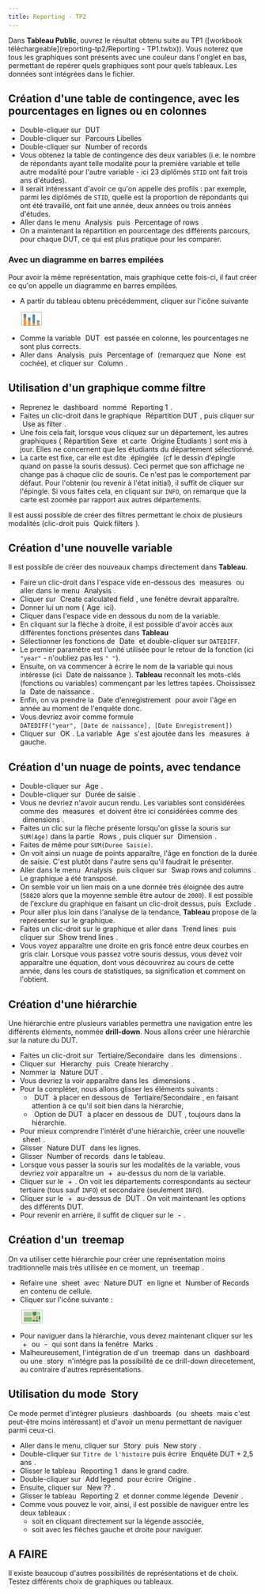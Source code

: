 ```yaml
---
title: Reporting - TP2
---
```


<style>
img {
    margin: 10px auto;
}
em {
    background-color: #f4f4f4;
    padding: 0 5px;
    font-style: normal;
}
</style>

Dans **Tableau Public**, ouvrez le résultat obtenu suite au TP1 ([workbook téléchargeable](reporting-tp2/Reporting - TP1.twbx)). Vous noterez que tous les graphiques sont présents avec une couleur dans l'onglet en bas, permettant de repérer quels graphiques sont pour quels tableaux. Les données sont intégrées dans le fichier.

## Création d'une table de contingence, avec les pourcentages en lignes ou en colonnes

- Double-cliquer sur *DUT*
- Double-cliquer sur *Parcours Libelles*
- Double-cliquer sur *Number of records*
- Vous obtenez la table de contingence des deux variables (i.e. le nombre de répondants ayant telle modalité pour la première variable et telle autre modalité pour l'autre variable - ici 23 diplômés `STID` ont fait trois ans d'études).
- Il serait intéressant d'avoir ce qu'on appelle des profils : par exemple, parmi les diplômés de `STID`, quelle est la proportion de répondants qui ont été travaillé, ont fait une année, deux années ou trois années d'études.
- Aller dans le menu *Analysis* puis *Percentage of rows*.
- On a maintenant la répartition en pourcentage des différents parcours, pour chaque DUT, ce qui est plus pratique pour les comparer.

### Avec un diagramme en barres empilées

Pour avoir la même représentation, mais graphique cette fois-ci, il faut créer ce qu'on appelle un diagramme en barres empilées.

- A partir du tableau obtenu précédemment, cliquer sur l'icône suivante<br>![icône pour un diagramme en barres empilées](reporting-tp2/icone-diagramme-barres-empilees.tiff)
- Comme la variable *DUT* est passée en colonne, les pourcentages ne sont plus corrects.
- Aller dans *Analysis* puis *Percentage of* (remarquez que *None* est cochée), et cliquer sur *Column*.

## Utilisation d'un graphique comme filtre

- Reprenez le *dashboard* nommé *Reporting 1*.
- Faites un clic-droit dans le graphique *Répartition DUT*, puis cliquer sur *Use as filter*.
- Une fois cela fait, lorsque vous cliquez sur un département, les autres graphiques (*Répartition Sexe* et carte *Origine Etudiants*) sont mis à jour. Elles ne concernent que les étudiants du département sélectionné.
- La carte est fixe, car elle est dite *épinglée* (cf le dessin d'épingle quand on passe la souris dessus). Ceci permet que son affichage ne change pas à chaque clic de souris. Ce n'est pas le comportement par défaut. Pour l'obtenir (ou revenir à l'état initial), il suffit de cliquer sur l'épingle. Si vous faites cela, en cliquant sur `INFO`, on remarque que la carte est zoomée par rapport aux autres départements.

Il est aussi possible de créer des filtres permettant le choix de plusieurs modalités (clic-droit puis *Quick filters*).

## Création d'une nouvelle variable

Il est possible de créer des nouveaux champs directement dans **Tableau**.

- Faire un clic-droit dans l'espace vide en-dessous des *measures* ou aller dans le menu *Analysis*.
- Cliquer sur *Create calculated field*, une fenêtre devrait apparaître.
- Donner lui un nom (*Age* ici).
- Cliquer dans l'espace vide en dessous du nom de la variable.
- En cliquant sur la flèche à droite, il est possible d'avoir accès aux différentes fonctions présentes dans **Tableau**
- Sélectionner les fonctions de *Date* et double-cliquer sur `DATEDIFF`.
- Le premier paramètre est l'unité utilisée pour le retour de la fonction (ici `"year"` - n'oubliez pas les `" "`).
- Ensuite, on va commencer à écrire le nom de la variable qui nous intéresse (ici *Date de naissance*). **Tableau** reconnaît les mots-clés (fonctions ou variables) commençant par les lettres tapées. Choississez la *Date de naissance*.
- Enfin, on va prendre la *Date d'enregistrement* pour avoir l'âge en année au moment de l'enquête donc.
- Vous devriez avoir comme formule <br>`DATEDIFF("year", [Date de naissance], [Date Enregistrement])`
- Cliquer sur *OK*. La variable *Age* s'est ajoutée dans les *measures* à gauche.

## Création d'un nuage de points, avec tendance

- Double-cliquer sur *Age*.
- Double-cliquer sur *Durée de saisie*.
- Vous ne devriez n'avoir aucun rendu. Les variables sont considérées comme des *measures* et doivent être ici considérées comme des *dimensions*.
- Faites un clic sur la flèche présente lorsqu'on glisse la souris sur `SUM(Age)` dans la partie *Rows*, puis cliquer sur *Dimension*.
- Faites de même pour `SUM(Duree Saisie)`.
- On voit ainsi un nuage de points apparaître, l'âge en fonction de la durée de saisie. C'est plutôt dans l'autre sens qu'il faudrait le présenter. 
- Aller dans le menu *Analysis* puis cliquer sur *Swap rows and columns*. Le graphique a été transposé.
- On semble voir un lien mais on a une donnée très éloignée des autre (`58820` alors que la moyenne semble être autour de `2000`). Il est possible de l'exclure du graphique en faisant un clic-droit dessus, puis *Exclude*.
- Pour aller plus loin dans l'analyse de la tendance, **Tableau** propose de la représenter sur le graphique.
- Faites un clic-droit sur le graphique et aller dans *Trend lines* puis cliquer sur *Show trend lines*.
- Vous voyez apparaître une droite en gris foncé entre deux courbes en gris clair. Lorsque vous passez votre souris dessus, vous devez voir apparaître une équation, dont vous découvrirez au cours de cette année, dans les cours de statistiques, sa signification et comment on l'obtient.

## Création d'une hiérarchie

Une hiérarchie entre plusieurs variables permettra une navigation entre les différents éléments, nommée **drill-down**. Nous allons créer une hiérarchie sur la nature du DUT.

- Faites un clic-droit sur *Tertiaire/Secondaire* dans les *dimensions*.
- Cliquer sur *Hierarchy* puis *Create hierarchy*.
- Nommer la *Nature DUT*.
- Vous devriez la voir apparaître dans les *dimensions*.
- Pour la compléter, nous allons glisser les éléments suivants :
    - *DUT* à placer en dessous de *Tertiaire/Secondaire*, en faisant attention à ce qu'il soit bien dans la hiérarchie,
    - *Option de DUT* à placer en dessous de *DUT*, toujours dans la hiérarchie.
- Pour mieux comprendre l'intérêt d'une hiérarchie, créer une nouvelle *sheet*.
- Glisser *Nature DUT* dans les lignes.
- Glisser *Number of records* dans le tableau.
- Lorsque vous passer la souris sur les modalités de la variable, vous devriez voir apparaître un *+* au-dessus du nom de la variable.
- Cliquer sur le *+*. On voit les départements correspondants au secteur tertiaire (tous sauf `INFO`) et secondaire (seulement `INFO`).
- Cliquer sur le *+* au-dessus de *DUT*. On voit maintenant les options des différents DUT.
- Pour revenir en arrière, il suffit de cliquer sur le *-*.
    
## Création d'un *treemap*

On va utiliser cette hiérarchie pour créer une représentation moins traditionnelle mais très utilisée en ce moment, un *treemap*.

- Refaire une *sheet* avec *Nature DUT* en ligne et *Number of Records* en contenu de cellule.
- Cliquer sur l'icône suivante :<br>![icône pour créer un treemap](reporting-tp2/icone-treemap.tiff)
- Pour naviguer dans la hiérarchie, vous devez maintenant cliquer sur les *+* ou *-* qui sont dans la fenêtre *Marks*.
- Malheureusement, l'intégration de d'un *treemap* dans un *dashboard* ou une *story* n'intégre pas la possibilité de ce drill-down direcetement, au contraire d'autres représentations.

## Utilisation du mode *Story*

Ce mode permet d'intégrer plusieurs *dashboards* (ou *sheets* mais c'est peut-être moins intéressant) et d'avoir un menu permettant de naviguer parmi ceux-ci.

- Aller dans le menu, cliquer sur *Story* puis *New story*.
- Double-cliquer sur `Titre de l'histoire` puis écrire *Enquête DUT + 2,5 ans*.
- Glisser le tableau *Reporting 1* dans le grand cadre.
- Double-cliquer sur *Add legend* pour écrire *Origine*.
- Ensuite, cliquer sur *New ??*.
- Glisser le tableau *Reporting 2* et donner comme légende *Devenir*.
- Comme vous pouvez le voir, ainsi, il est possible de naviguer entre les deux tableaux :
    - soit en cliquant directement sur la légende associée,
    - soit avec les flèches gauche et droite pour naviguer.

## A FAIRE

Il existe beaucoup d'autres possibilités de représentations et de choix. Testez différents choix de graphiques ou tableaux.

    
